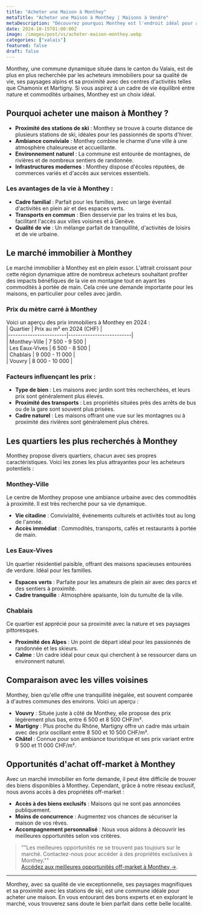 ```yaml
--- 
title: "Acheter une Maison à Monthey" 
metaTitle: "Acheter une Maison à Monthey | Maisons à Vendre" 
metaDescription: "Découvrez pourquoi Monthey est l'endroit idéal pour acheter une maison. Explorez le marché immobilier local, les quartiers recherchés et nos conseils pour réussir votre achat." 
date: 2024-10-15T01:00:00Z 
image: /images/post/vs/acheter-maison-monthey.webp 
categories: ["valais"] 
featured: false 
draft: false 
--- 
```


Monthey, une commune dynamique située dans le canton du Valais, est de plus en plus recherchée par les acheteurs immobiliers pour sa qualité de vie, ses paysages alpins et sa proximité avec des centres d'activités telles que Chamonix et Martigny. Si vous aspirez à un cadre de vie équilibré entre nature et commodités urbaines, Monthey est un choix idéal.

## Pourquoi acheter une maison à Monthey ?  
- **Proximité des stations de ski** : Monthey se trouve à courte distance de plusieurs stations de ski, idéales pour les passionnés de sports d'hiver.
- **Ambiance conviviale** : Monthey combine le charme d'une ville à une atmosphère chaleureuse et accueillante.
- **Environnement naturel** : La commune est entourée de montagnes, de rivières et de nombreux sentiers de randonnée.
- **Infrastructures modernes** : Monthey dispose d'écoles réputées, de commerces variés et d'accès aux services essentiels.

### Les avantages de la vie à Monthey :  
- **Cadre familial** : Parfait pour les familles, avec un large éventail d'activités en plein air et des espaces verts.
- **Transports en commun** : Bien desservie par les trains et les bus, facilitant l'accès aux villes voisines et à Genève.
- **Qualité de vie** : Un mélange parfait de tranquillité, d'activités de loisirs et de vie urbaine.

## Le marché immobilier à Monthey  
Le marché immobilier à Monthey est en plein essor. L'attrait croissant pour cette région dynamique attire de nombreux acheteurs souhaitant profiter des impacts bénéfiques de la vie en montagne tout en ayant les commodités à portée de main. Cela crée une demande importante pour les maisons, en particulier pour celles avec jardin.

### Prix du mètre carré à Monthey  
Voici un aperçu des prix immobiliers à Monthey en 2024 :  
| Quartier                | Prix au m² en 2024 (CHF) |  
|------------------------|--------------------------|  
| Monthey-Ville          | 7 500 - 9 500            |  
| Les Eaux-Vives         | 6 500 - 8 500            |  
| Chablais               | 9 000 - 11 000           |  
| Vouvry                 | 8 000 - 10 000           |  

### Facteurs influençant les prix :  
- **Type de bien** : Les maisons avec jardin sont très recherchées, et leurs prix sont généralement plus élevés.  
- **Proximité des transports** : Les propriétés situées près des arrêts de bus ou de la gare sont souvent plus prisées.  
- **Cadre naturel** : Les maisons offrant une vue sur les montagnes ou à proximité des rivières sont généralement plus chères.

## Les quartiers les plus recherchés à Monthey  
Monthey propose divers quartiers, chacun avec ses propres caractéristiques. Voici les zones les plus attrayantes pour les acheteurs potentiels :

### Monthey-Ville  
Le centre de Monthey propose une ambiance urbaine avec des commodités à proximité. Il est très recherché pour sa vie dynamique.  
- **Vie citadine** : Convivialité, événements culturels et activités tout au long de l'année.  
- **Accès immédiat** : Commodités, transports, cafés et restaurants à portée de main.

### Les Eaux-Vives  
Un quartier résidentiel paisible, offrant des maisons spacieuses entourées de verdure. Idéal pour les familles.  
- **Espaces verts** : Parfaite pour les amateurs de plein air avec des parcs et des sentiers à proximité.  
- **Cadre tranquille** : Atmosphère apaisante, loin du tumulte de la ville.

### Chablais  
Ce quartier est apprécié pour sa proximité avec la nature et ses paysages pittoresques.  
- **Proximité des Alpes** : Un point de départ idéal pour les passionnés de randonnée et les skieurs.  
- **Calme** : Un cadre idéal pour ceux qui cherchent à se ressourcer dans un environnent naturel.

## Comparaison avec les villes voisines  
Monthey, bien qu'elle offre une tranquillité inégalée, est souvent comparée à d'autres communes des environs. Voici un aperçu :  
- **Vouvry** : Située juste à côté de Monthey, elle propose des prix légèrement plus bas, entre 6 500 et 8 500 CHF/m².  
- **Martigny** : Plus proche du Rhône, Martigny offre un cadre más urbain avec des prix oscillant entre 8 500 et 10 500 CHF/m².  
- **Châtel** : Connue pour son ambiance touristique et ses prix variant entre 9 500 et 11 000 CHF/m².

## Opportunités d'achat off-market à Monthey  
Avec un marché immobilier en forte demande, il peut être difficile de trouver des biens disponibles à Monthey. Cependant, grâce à notre réseau exclusif, nous avons accès à des propriétés off-market :  
- **Accès à des biens exclusifs** : Maisons qui ne sont pas annoncées publiquement.  
- **Moins de concurrence** : Augmentez vos chances de sécuriser la maison de vos rêves.  
- **Accompagnement personnalisé** : Nous vous aidons à découvrir les meilleures opportunités selon vos critères.  

> ""Les meilleures opportunités ne se trouvent pas toujours sur le marché. Contactez-nous pour accéder à des propriétés exclusives à Monthey.""  
[Accédez aux meilleures opportunités off-market à Monthey ->](/contact).  

---  
Monthey, avec sa qualité de vie exceptionnelle, ses paysages magnifiques et sa proximité avec les stations de ski, est une commune idéale pour acheter une maison. En vous entourant des bons experts et en explorant le marché, vous trouverez sans doute le bien parfait dans cette belle localité.